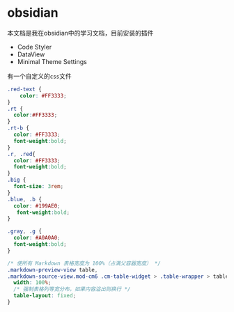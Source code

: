 # obsidian


本文档是我在obsidian中的学习文档，目前安装的插件

- Code Styler
- DataView
- Minimal Theme Settings



有一个自定义的`css`文件

```css
.red-text {
	color: #FF3333;
}
.rt {
  color:#FF3333;
}
.rt-b {
  color: #FF3333;
  font-weight:bold;
}
.r, .red{
  color: #FF3333;
  font-weight:bold;
}
.big {
  font-size: 3rem;
}
.blue, .b {
  color: #199AE0;
   font-weight:bold;
}

.gray, .g {
  color: #A0A0A0;
  font-weight:bold;
}

/* 使所有 Markdown 表格宽度为 100%（占满父容器宽度） */
.markdown-preview-view table,
.markdown-source-view.mod-cm6 .cm-table-widget > .table-wrapper > table {
  width: 100%;
  /* 强制表格列等宽分布，如果内容溢出则换行 */
  table-layout: fixed;
}
```
